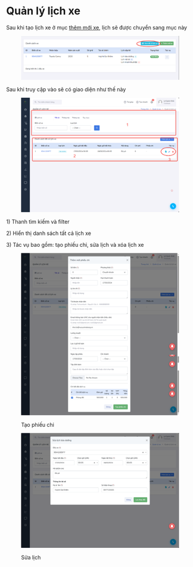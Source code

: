 # Quản lý lịch xe

Sau khi tạo lịch xe ở mục [thêm mới xe](them-moi-xe.md), lịch sẽ được chuyển sang mục này

<figure><img src="../../../.gitbook/assets/image (75).png" alt=""><figcaption></figcaption></figure>

Sau khi truy cập vào sẽ có giao diện như thế này&#x20;

<figure><img src="../../../.gitbook/assets/image (76).png" alt=""><figcaption></figcaption></figure>

1\) Thanh tìm kiếm và filter

2\) Hiển thị danh sách tất cả lịch xe

3\) Tác vụ bao gồm: tạo phiếu chi, sửa lịch và xóa lịch xe

<figure><img src="../../../.gitbook/assets/image (77).png" alt=""><figcaption><p>Tạo phiếu chi</p></figcaption></figure>

<figure><img src="../../../.gitbook/assets/image (78).png" alt=""><figcaption><p>Sửa lịch</p></figcaption></figure>
